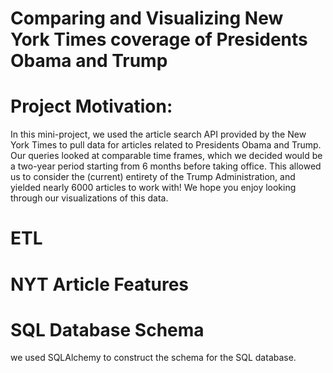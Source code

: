 # Comparing and Visualizing New York Times coverage of Presidents Obama and Trump

# Project Motivation: 
In this mini-project, we used the article search API provided by the New York Times to pull data for articles related to Presidents Obama and Trump. Our queries looked at comparable time frames, which we decided would be a two-year period starting from 6 months before taking office. This allowed us to consider the (current) entirety of the Trump Administration, and yielded nearly 6000 articles to work with! We hope you enjoy looking through our visualizations of this data.

# ETL

# NYT Article Features

# SQL Database Schema
we used SQLAlchemy to construct the schema for the SQL database.


